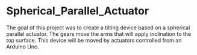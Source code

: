 # Spherical_Parallel_Actuator
The goal of this project was to create a tilting device based on a spherical parallel actuator. The gears move the arms that will apply inclination to the top surface. This device will be moved by actuators controlled from an Arduino Uno.
